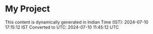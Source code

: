 # My Project

This content is dynamically generated in Indian Time (IST): 2024-07-10 17:15:12 IST
Converted to UTC: 2024-07-10 11:45:12 UTC
